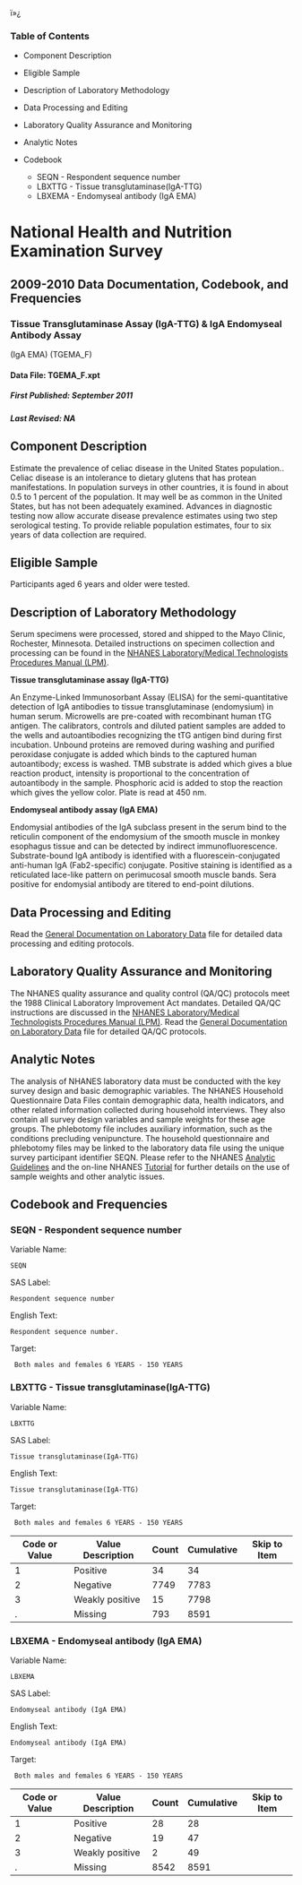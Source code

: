 ï»¿

### Table of Contents

  * Component Description
  * Eligible Sample
  * Description of Laboratory Methodology
  * Data Processing and Editing
  * Laboratory Quality Assurance and Monitoring
  * Analytic Notes
  * Codebook

    * SEQN - Respondent sequence number
    * LBXTTG - Tissue transglutaminase(IgA-TTG)
    * LBXEMA - Endomyseal antibody (IgA EMA)

# National Health and Nutrition Examination Survey

## 2009-2010 Data Documentation, Codebook, and Frequencies

### Tissue Transglutaminase Assay (IgA-TTG) & IgA Endomyseal Antibody Assay
(IgA EMA) (TGEMA_F)

####  Data File: TGEMA_F.xpt

#####  First Published: September 2011

#####  Last Revised: NA

## Component Description

Estimate the prevalence of celiac disease in the United States population..
Celiac disease is an intolerance to dietary glutens that has protean
manifestations. In population surveys in other countries, it is found in about
0.5 to 1 percent of the population. It may well be as common in the United
States, but has not been adequately examined. Advances in diagnostic testing
now allow accurate disease prevalence estimates using two step serological
testing. To provide reliable population estimates, four to six years of data
collection are required.

## Eligible Sample

Participants aged 6 years and older were tested.

## Description of Laboratory Methodology

Serum specimens were processed, stored and shipped to the Mayo Clinic,
Rochester, Minnesota. Detailed instructions on specimen collection and
processing can be found in the [NHANES Laboratory/Medical Technologists
Procedures Manual
(LPM)](https://wwwn.cdc.gov/nchs/data/nhanes/2009-2010/manuals/lab.pdf).

**Tissue transglutaminase assay (IgA-TTG)**

An Enzyme-Linked Immunosorbant Assay (ELISA) for the semi-quantitative
detection of IgA antibodies to tissue transglutaminase (endomysium) in human
serum. Microwells are pre-coated with recombinant human tTG antigen. The
calibrators, controls and diluted patient samples are added to the wells and
autoantibodies recognizing the tTG antigen bind during first incubation.
Unbound proteins are removed during washing and purified peroxidase conjugate
is added which binds to the captured human autoantibody; excess is washed. TMB
substrate is added which gives a blue reaction product, intensity is
proportional to the concentration of autoantibody in the sample. Phosphoric
acid is added to stop the reaction which gives the yellow color. Plate is read
at 450 nm.

**Endomyseal antibody assay (IgA EMA)**

Endomysial antibodies of the IgA subclass present in the serum bind to the
reticulin component of the endomysium of the smooth muscle in monkey esophagus
tissue and can be detected by indirect immunofluorescence. Substrate-bound IgA
antibody is identified with a fluorescein-conjugated anti-human IgA
(Fab2-specific) conjugate. Positive staining is identified as a reticulated
lace-like pattern on perimucosal smooth muscle bands. Sera positive for
endomysial antibody are titered to end-point dilutions.

## Data Processing and Editing

Read the [General Documentation on Laboratory
Data](https://wwwn.cdc.gov/nchs/nhanes/continuousnhanes/overviewlab.aspx?BeginYear=2009)
file for detailed data processing and editing protocols.

## Laboratory Quality Assurance and Monitoring

The NHANES quality assurance and quality control (QA/QC) protocols meet the
1988 Clinical Laboratory Improvement Act mandates. Detailed QA/QC instructions
are discussed in the [NHANES Laboratory/Medical Technologists Procedures
Manual
(LPM)](https://wwwn.cdc.gov/nchs/data/nhanes/2009-2010/manuals/lab.pdf). Read
the [General Documentation on Laboratory
Data](https://wwwn.cdc.gov/nchs/nhanes/continuousnhanes/overviewlab.aspx?BeginYear=2009)
file for detailed QA/QC protocols.

## Analytic Notes

The analysis of NHANES laboratory data must be conducted with the key survey
design and basic demographic variables. The NHANES Household Questionnaire
Data Files contain demographic data, health indicators, and other related
information collected during household interviews. They also contain all
survey design variables and sample weights for these age groups. The
phlebotomy file includes auxiliary information, such as the conditions
precluding venipuncture. The household questionnaire and phlebotomy files may
be linked to the laboratory data file using the unique survey participant
identifier SEQN. Please refer to the NHANES [Analytic
Guidelines](https://wwwn.cdc.gov/nchs/nhanes/analyticguidelines.aspx) and the
on-line NHANES [Tutorial](https://www.cdc.gov/nchs/tutorials/)  for further
details on the use of sample weights and other analytic issues.

## Codebook and Frequencies

### SEQN - Respondent sequence number

Variable Name:

    SEQN
SAS Label:

    Respondent sequence number
English Text:

    Respondent sequence number.
Target:

     Both males and females 6 YEARS - 150 YEARS

### LBXTTG - Tissue transglutaminase(IgA-TTG)

Variable Name:

    LBXTTG
SAS Label:

    Tissue transglutaminase(IgA-TTG)
English Text:

    Tissue transglutaminase(IgA-TTG)
Target:

     Both males and females 6 YEARS - 150 YEARS
Code or Value | Value Description | Count | Cumulative | Skip to Item  
---|---|---|---|---  
1 | Positive | 34 | 34 |   
2 | Negative | 7749 | 7783 |   
3 | Weakly positive | 15 | 7798 |   
. | Missing | 793 | 8591 |   
  
### LBXEMA - Endomyseal antibody (IgA EMA)

Variable Name:

    LBXEMA
SAS Label:

    Endomyseal antibody (IgA EMA)
English Text:

    Endomyseal antibody (IgA EMA)
Target:

     Both males and females 6 YEARS - 150 YEARS
Code or Value | Value Description | Count | Cumulative | Skip to Item  
---|---|---|---|---  
1 | Positive | 28 | 28 |   
2 | Negative | 19 | 47 |   
3 | Weakly positive | 2 | 49 |   
. | Missing | 8542 | 8591 | 

